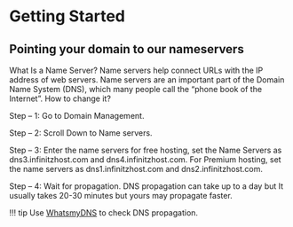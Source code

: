 # Getting Started

## Pointing your domain to our nameservers

What Is a Name Server? Name servers help connect URLs with the IP address of web servers. Name servers are an important part of the Domain Name System (DNS), which many people call the “phone book of the Internet”.
How to change it?

Step – 1: Go to Domain Management.

Step – 2: Scroll Down to Name servers.

Step – 3: Enter the name servers for free hosting, set the Name Servers as dns3.infinitzhost.com and dns4.infinitzhost.com. For Premium hosting, set the name servers as dns1.infinitzhost.com and dns2.infinitzhost.com.

Step – 4: Wait for propagation. DNS propagation can take up to a day but It usually takes 20-30 minutes but yours may propagate faster.

!!! tip
    Use [WhatsmyDNS](https://whatsmydns.org) to check DNS propagation.